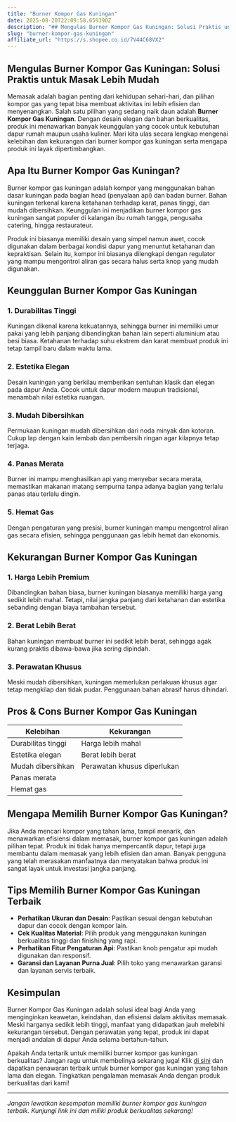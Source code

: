 ```yaml
---
title: "Burner Kompor Gas Kuningan"
date: 2025-08-20T22:09:58.659390Z
description: "## Mengulas Burner Kompor Gas Kuningan: Solusi Praktis untuk Masak Lebih Mudah..."
slug: "burner-kompor-gas-kuningan"
affiliate_url: "https://s.shopee.co.id/7V44C68VX2"
---
```

## Mengulas Burner Kompor Gas Kuningan: Solusi Praktis untuk Masak Lebih Mudah

Memasak adalah bagian penting dari kehidupan sehari-hari, dan pilihan kompor gas yang tepat bisa membuat aktivitas ini lebih efisien dan menyenangkan. Salah satu pilihan yang sedang naik daun adalah **Burner Kompor Gas Kuningan**. Dengan desain elegan dan bahan berkualitas, produk ini menawarkan banyak keunggulan yang cocok untuk kebutuhan dapur rumah maupun usaha kuliner. Mari kita ulas secara lengkap mengenai kelebihan dan kekurangan dari burner kompor gas kuningan serta mengapa produk ini layak dipertimbangkan.

## Apa Itu Burner Kompor Gas Kuningan?

Burner kompor gas kuningan adalah kompor yang menggunakan bahan dasar kuningan pada bagian head (penyalaan api) dan badan burner. Bahan kuningan terkenal karena ketahanan terhadap karat, panas tinggi, dan mudah dibersihkan. Keunggulan ini menjadikan burner kompor gas kuningan sangat populer di kalangan ibu rumah tangga, pengusaha catering, hingga restaurateur.

Produk ini biasanya memiliki desain yang simpel namun awet, cocok digunakan dalam berbagai kondisi dapur yang menuntut ketahanan dan kepraktisan. Selain itu, kompor ini biasanya dilengkapi dengan regulator yang mampu mengontrol aliran gas secara halus serta knop yang mudah digunakan.

## Keunggulan Burner Kompor Gas Kuningan

### 1. Durabilitas Tinggi

Kuningan dikenal karena kekuatannya, sehingga burner ini memiliki umur pakai yang lebih panjang dibandingkan bahan lain seperti aluminium atau besi biasa. Ketahanan terhadap suhu ekstrem dan karat membuat produk ini tetap tampil baru dalam waktu lama.

### 2. Estetika Elegan

Desain kuningan yang berkilau memberikan sentuhan klasik dan elegan pada dapur Anda. Cocok untuk dapur modern maupun tradisional, menambah nilai estetika ruangan.

### 3. Mudah Dibersihkan

Permukaan kuningan mudah dibersihkan dari noda minyak dan kotoran. Cukup lap dengan kain lembab dan pembersih ringan agar kilapnya tetap terjaga.

### 4. Panas Merata

Burner ini mampu menghasilkan api yang menyebar secara merata, memastikan makanan matang sempurna tanpa adanya bagian yang terlalu panas atau terlalu dingin.

### 5. Hemat Gas

Dengan pengaturan yang presisi, burner kuningan mampu mengontrol aliran gas secara efisien, sehingga penggunaan gas lebih hemat dan ekonomis.

## Kekurangan Burner Kompor Gas Kuningan

### 1. Harga Lebih Premium

Dibandingkan bahan biasa, burner kuningan biasanya memiliki harga yang sedikit lebih mahal. Tetapi, nilai jangka panjang dari ketahanan dan estetika sebanding dengan biaya tambahan tersebut.

### 2. Berat Lebih Berat

Bahan kuningan membuat burner ini sedikit lebih berat, sehingga agak kurang praktis dibawa-bawa jika sering dipindah.

### 3. Perawatan Khusus

Meski mudah dibersihkan, kuningan memerlukan perlakuan khusus agar tetap mengkilap dan tidak pudar. Penggunaan bahan abrasif harus dihindari.

## Pros & Cons Burner Kompor Gas Kuningan

| Kelebihan                                       | Kekurangan                                     |
|--------------------------------------------------|------------------------------------------------|
| Durabilitas tinggi                              | Harga lebih mahal                            |
| Estetika elegan                                | Berat lebih berat                            |
| Mudah dibersihkan                             | Perawatan khusus diperlukan                   |
| Panas merata                                   |                                              |
| Hemat gas                                      |                                              |

## Mengapa Memilih Burner Kompor Gas Kuningan?

Jika Anda mencari kompor yang tahan lama, tampil menarik, dan menawarkan efisiensi dalam memasak, burner kompor gas kuningan adalah pilihan tepat. Produk ini tidak hanya mempercantik dapur, tetapi juga membantu dalam memasak yang lebih efisien dan aman. Banyak pengguna yang telah merasakan manfaatnya dan menyatakan bahwa produk ini sangat layak untuk investasi jangka panjang.

## Tips Memilih Burner Kompor Gas Kuningan Terbaik

- **Perhatikan Ukuran dan Desain**: Pastikan sesuai dengan kebutuhan dapur dan cocok dengan kompor lain.
- **Cek Kualitas Material**: Pilih produk yang menggunakan kuningan berkualitas tinggi dan finishing yang rapi.
- **Perhatikan Fitur Pengaturan Api**: Pastikan knob pengatur api mudah digunakan dan responsif.
- **Garansi dan Layanan Purna Jual**: Pilih toko yang menawarkan garansi dan layanan servis terbaik.

## Kesimpulan

Burner Kompor Gas Kuningan adalah solusi ideal bagi Anda yang menginginkan keawetan, keindahan, dan efisiensi dalam aktivitas memasak. Meski harganya sedikit lebih tinggi, manfaat yang didapatkan jauh melebihi kekurangan tersebut. Dengan perawatan yang tepat, produk ini dapat menjadi andalan di dapur Anda selama bertahun-tahun.

Apakah Anda tertarik untuk memiliki burner kompor gas kuningan berkualitas? Jangan ragu untuk membelinya sekarang juga! Klik [di sini](https://s.shopee.co.id/7V44C68VX2) dan dapatkan penawaran terbaik untuk burner kompor gas kuningan yang tahan lama dan elegan. Tingkatkan pengalaman memasak Anda dengan produk berkualitas dari kami!

---

*Jangan lewatkan kesempatan memiliki burner kompor gas kuningan terbaik. Kunjungi link ini dan miliki produk berkualitas sekarang!*